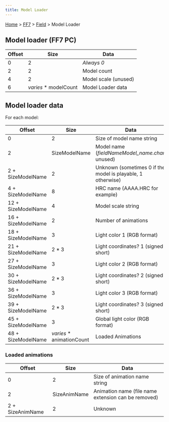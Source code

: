 ```yaml
---
title: Model Loader
---
```


[Home](/ff7-flat-wiki/Main%20Page.md) > [FF7](/ff7-flat-wiki/FF7.md) > [Field](/ff7-flat-wiki/FF7/Field.md) > Model Loader

## Model loader (FF7 PC)

| Offset | Size                   | Data                 |
|--------|------------------------|----------------------|
| 0      | 2                      | *Always 0*           |
| 2      | 2                      | Model count          |
| 4      | 2                      | Model scale (unused) |
| 6      | *varies* \* modelCount | Model Loader data    |

## Model loader data

For each model:

| Offset             | Size                       | Data                                                        |
|--------------------|----------------------------|-------------------------------------------------------------|
| 0                  | 2                          | Size of model name string                                   |
| 2                  | SizeModelName              | Model name (*fieldNameModel\_name.char*, unused)            |
| 2 + SizeModelName  | 2                          | Unknown (sometimes 0 if the model is playable, 1 otherwise) |
| 4 + SizeModelName  | 8                          | HRC name (AAAA.HRC for example)                             |
| 12 + SizeModelName | 4                          | Model scale string                                          |
| 16 + SizeModelName | 2                          | Number of animations                                        |
| 18 + SizeModelName | 3                          | Light color 1 (RGB format)                                  |
| 21 + SizeModelName | 2 \* 3                     | Light coordinates? 1 (signed short)                         |
| 27 + SizeModelName | 3                          | Light color 2 (RGB format)                                  |
| 30 + SizeModelName | 2 \* 3                     | Light coordinates? 2 (signed short)                         |
| 36 + SizeModelName | 3                          | Light color 3 (RGB format)                                  |
| 39 + SizeModelName | 2 \* 3                     | Light coordinates? 3 (signed short)                         |
| 45 + SizeModelName | 3                          | Global light color (RGB format)                             |
| 48 + SizeModelName | *varies* \* animationCount | Loaded Animations                                           |

### Loaded animations

| Offset           | Size         | Data                                                |
|------------------|--------------|-----------------------------------------------------|
| 0                | 2            | Size of animation name string                       |
| 2                | SizeAnimName | Animation name (file name extension can be removed) |
| 2 + SizeAnimName | 2            | Unknown                                             |
